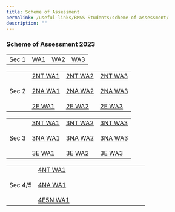 ```yaml
---
title: Scheme of Assessment
permalink: /useful-links/BMSS-Students/scheme-of-assessment/
description: ""
---
```

###  Scheme of Assessment 2023 

|  |  |  |  |
|---|---|---|---|
| Sec 1 | [WA1](/files/2023%20BMSS%20Scheme%20of%20Assessment_WA1_updated%2010%20Feb_Sec%201.pdf) | [WA2](/files/2023%20bmss%20scheme%20of%20assessment_wa2_v2_sec%201.pdf) | [WA3](/files/sec%201%20wa3%20soa.pdf) |


|  |  |  |  |
|---|---|---|---|
| Sec 2 | [2NT WA1](/files/2NT%20Scheme%20of%20Assesment.pdf) <br><br>[2NA WA1](/files/2023%20BMSS%20Scheme%20of%20Assessment_WA1_updated%2010%20Feb_2NA.pdf) <br><br> [2E WA1](/files/2023%20BMSS%20Scheme%20of%20Assessment_WA1_updated%2010%20Feb_2Exp.pdf)| [2NT WA2](/files/2023%20bmss%20scheme%20of%20assessment_wa2_v2_sec%202nt.pdf) <br><br>[2NA WA2](/files/2023%20bmss%20scheme%20of%20assessment_wa2_v2_sec%202na.pdf) <br><br> [2E WA2](/files/2023%20bmss%20scheme%20of%20assessment_wa2_v2_sec%202exp.pdf) | [2NT WA3](/files/sec%202nt%20wa3%20soa.pdf)<br><br>[2NA WA3](/files/sec%202na%20wa3%20soa.pdf)<br><br> [2E WA3](/files/sec%202e%20wa3%20soa.pdf) |


|  |  |  |  |
|---|---|---|---|
| Sec 3 | [3NT WA1](/files/3NT%20Scheme%20of%20Assesment.pdf)<br><br>[3NA WA1](/files/2023%20BMSS%20Scheme%20of%20Assessment_WA1_updated%2010%20Feb_3NA.pdf)<br><br>[3E WA1](/files/2023%20BMSS%20Scheme%20of%20Assessment_WA1_updated%2010%20Feb_3Exp.pdf) | [3NT WA2](/files/2023%20bmss%20scheme%20of%20assessment_wa2_v2_sec%203nt.pdf) <br><br>[3NA WA2](/files/2023%20bmss%20scheme%20of%20assessment_wa2_v2_sec%203na.pdf) <br><br>[3E WA2](/files/2023%20bmss%20scheme%20of%20assessment_wa2_v2_sec%203exp.pdf) | [3NT WA3](/files/sec%203nt%20wa3%20soa.pdf)<br><br>[3NA WA3](/files/sec%203na%20wa3%20soa.pdf) <br><br>[3E WA3](/files/sec%203e%20wa3%20soa.pdf) |


|  |  |  |  
|---|---|---|
| Sec 4/5 | [4NT WA1](/files/4NT%20Scheme%20of%20Assesment.pdf)<br><br>[4NA WA1](/files/2023%20BMSS%20Scheme%20of%20Assessment_WA1_updated%2010%20Feb_4NA.pdf)<br><br>[4E5N WA1](/files/2023%20BMSS%20Scheme%20of%20Assessment_WA1_updated%2010%20Feb_4E5N.pdf) |&nbsp;&nbsp;&nbsp;&nbsp;&nbsp;&nbsp;&nbsp;&nbsp;&nbsp;&nbsp;&nbsp;&nbsp;&nbsp;&nbsp;&nbsp;&nbsp;&nbsp;&nbsp;&nbsp;&nbsp;&nbsp;&nbsp;&nbsp;&nbsp;&nbsp;&nbsp;&nbsp;&nbsp;&nbsp;&nbsp;&nbsp; &nbsp;&nbsp;&nbsp;&nbsp;&nbsp;&nbsp;&nbsp;&nbsp;&nbsp;|